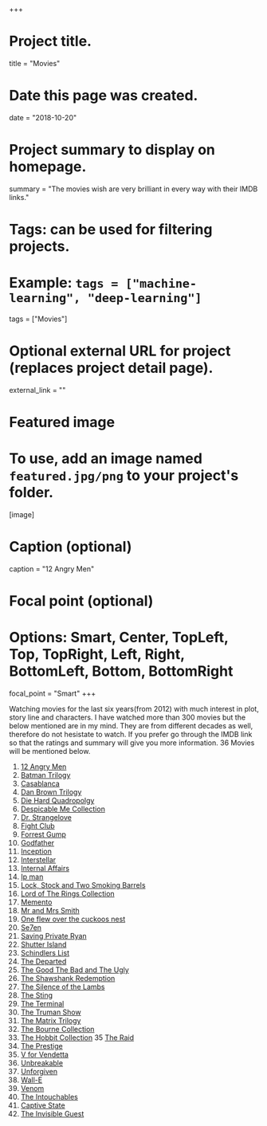 +++
# Project title.
title = "Movies"

# Date this page was created.
date = "2018-10-20"

# Project summary to display on homepage.
summary = "The movies wish are very brilliant in every way with their IMDB links."

# Tags: can be used for filtering projects.
# Example: `tags = ["machine-learning", "deep-learning"]`
tags = ["Movies"]

# Optional external URL for project (replaces project detail page).
external_link = ""

# Featured image
# To use, add an image named `featured.jpg/png` to your project's folder. 
[image]
  # Caption (optional)
  caption = "12 Angry Men"
  
  # Focal point (optional)
  # Options: Smart, Center, TopLeft, Top, TopRight, Left, Right, BottomLeft, Bottom, BottomRight
  focal_point = "Smart"
+++

Watching movies for the last six years(from 2012) with much interest in plot, story line and characters. I have 
watched more than 300 movies but the below mentioned are in my mind. They are from different decades as well, 
therefore do not hesistate to watch. If you prefer go through the IMDB link so that the ratings and summary will
give you more information. 36 Movies will be mentioned below.

1. [12 Angry Men](https://www.imdb.com/title/tt0050083/?ref_=nv_sr_1) 
2. [Batman Trilogy](https://www.imdb.com/title/tt1345836/?ref_=nv_sr_2)
3. [Casablanca](https://www.imdb.com/title/tt0034583/?ref_=nv_sr_1)
4. [Dan Brown Trilogy](https://www.imdb.com/title/tt0382625/?ref_=nv_sr_1)
5. [Die Hard Quadropolgy](https://www.imdb.com/title/tt0095016/?ref_=nv_sr_1) 
6. [Despicable Me Collection](https://www.imdb.com/title/tt1323594/?ref_=nv_sr_1) 
7. [Dr. Strangelove](https://www.imdb.com/title/tt0057012/?ref_=nv_sr_1)
8. [Fight Club](https://www.imdb.com/title/tt0137523/?ref_=nv_sr_1)
9. [Forrest Gump](https://www.imdb.com/title/tt0109830/?ref_=nv_sr_1)
10. [Godfather](https://www.imdb.com/title/tt0068646/?ref_=nv_sr_1) 
11. [Inception](https://www.imdb.com/title/tt1375666/?ref_=nv_sr_1)
12. [Interstellar](https://www.imdb.com/title/tt0816692/?ref_=nv_sr_1)
13. [Internal Affairs](https://www.imdb.com/title/tt0338564/?ref_=tt_rec_tti)
14. [Ip man](https://www.imdb.com/title/tt1220719/?ref_=nv_sr_1) 
15. [Lock, Stock and Two Smoking Barrels](https://www.imdb.com/title/tt0120735/?ref_=nv_sr_1)
16. [Lord of The Rings Collection](https://www.imdb.com/title/tt0167260/?ref_=nv_sr_2) 
17. [Memento](https://www.imdb.com/title/tt0209144/?ref_=nv_sr_1)
18. [Mr and Mrs Smith](https://www.imdb.com/title/tt0356910/?ref_=nv_sr_1) 
19. [One flew over the cuckoos nest](https://www.imdb.com/title/tt0073486/?ref_=nv_sr_1)
20. [Se7en](https://www.imdb.com/title/tt0114369/?ref_=nv_sr_1)
21. [Saving Private Ryan](https://www.imdb.com/title/tt0120815/?ref_=nv_sr_1)
22. [Shutter Island](https://www.imdb.com/title/tt1130884/?ref_=nv_sr_1) 
23. [Schindlers List](https://www.imdb.com/title/tt0108052/?ref_=nv_sr_1) 
24. [The Departed](https://www.imdb.com/title/tt0407887/?ref_=nv_sr_1)
25. [The Good The Bad and The Ugly](https://www.imdb.com/title/tt0060196/?ref_=nv_sr_1)
26. [The Shawshank Redemption](https://www.imdb.com/title/tt0111161/?ref_=nv_sr_1)
27. [The Silence of the Lambs](https://www.imdb.com/title/tt0102926/?ref_=nv_sr_1)
28. [The Sting](https://www.imdb.com/title/tt0070735/?ref_=nv_sr_1)
30. [The Terminal](https://www.imdb.com/title/tt0362227/?ref_=nv_sr_2)
31. [The Truman Show](https://www.imdb.com/title/tt0120382/?ref_=nv_sr_1)
32. [The Matrix Trilogy](https://www.imdb.com/title/tt0133093/?ref_=nv_sr_1)
33. [The Bourne Collection](https://www.imdb.com/title/tt4196776/?ref_=nv_sr_1) 
34. [The Hobbit Collection](https://www.imdb.com/title/tt2310332/?ref_=nv_sr_2) 
35  [The Raid](https://www.imdb.com/title/tt2265171/?ref_=nv_sr_2) 
36. [The Prestige](https://www.imdb.com/title/tt0482571/?ref_=nv_sr_1)
37. [V for Vendetta](https://www.imdb.com/title/tt0434409/?ref_=nv_sr_1)
38. [Unbreakable](https://www.imdb.com/title/tt0217869/?ref_=nv_sr_1)
39. [Unforgiven](https://www.imdb.com/title/tt0105695/?ref_=nv_sr_2)
40. [Wall-E](https://www.imdb.com/title/tt0910970/?ref_=nv_sr_1)
41. [Venom](https://www.imdb.com/title/tt1270797/)
42. [The Intouchables](https://www.imdb.com/title/tt1675434/)
43. [Captive State](https://www.imdb.com/title/tt5968394/)
44. [The Invisible Guest](https://www.imdb.com/title/tt4857264/)
